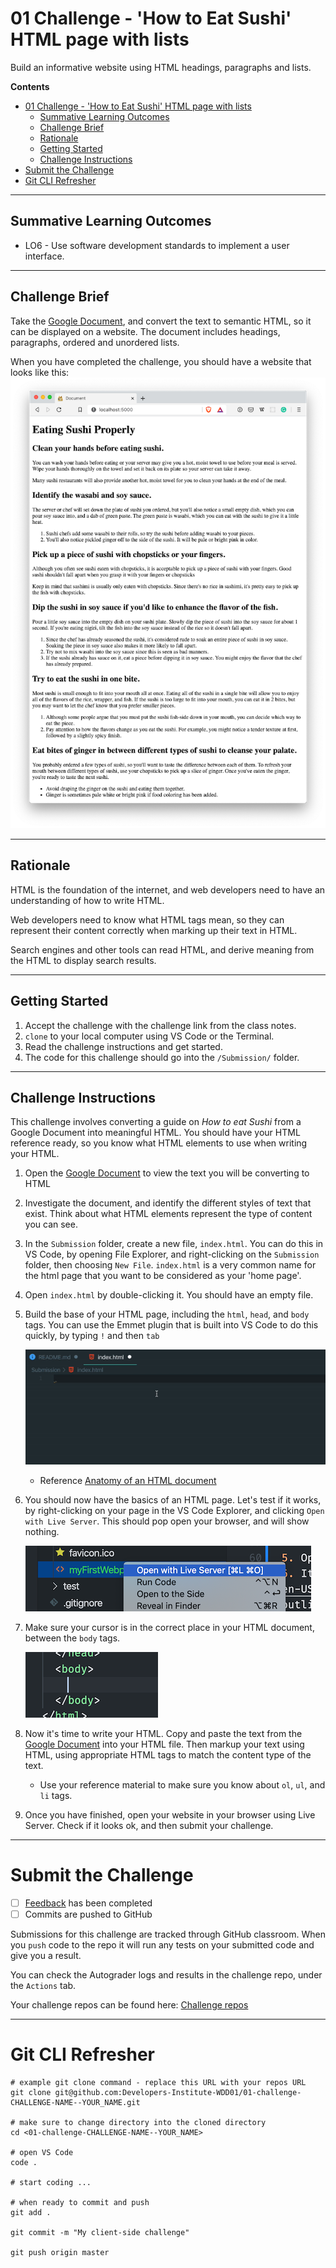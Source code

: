 # 01 Challenge - 'How to Eat Sushi' HTML page with lists

Build an informative website using HTML headings, paragraphs and lists.

**Contents**

- [01 Challenge - 'How to Eat Sushi' HTML page with lists](#01-challenge---how-to-eat-sushi-html-page-with-lists)
  - [Summative Learning Outcomes](#summative-learning-outcomes)
  - [Challenge Brief](#challenge-brief)
  - [Rationale](#rationale)
  - [Getting Started](#getting-started)
  - [Challenge Instructions](#challenge-instructions)
- [Submit the Challenge](#submit-the-challenge)
- [Git CLI Refresher](#git-cli-refresher)

---

## Summative Learning Outcomes

- LO6 - Use software development standards to implement a user interface.

---

## Challenge Brief

Take the [Google Document](https://docs.google.com/document/d/1fPu6E18nfS024AOBzXMofrtbuHatZTwgRSlV2eJq4jY/edit?usp=sharing), and convert the text to semantic HTML, so it can be displayed on a website. The document includes headings, paragraphs, ordered and unordered lists.

When you have completed the challenge, you should have a website that looks like this:
![Website Example](docs/challenge-complete.png)

---

## Rationale

HTML is the foundation of the internet, and web developers need to have an understanding of how to write HTML.

Web developers need to know what HTML tags mean, so they can represent their content correctly when marking up their text in HTML.

Search engines and other tools can read HTML, and derive meaning from the HTML to display search results.

---

## Getting Started

1. Accept the challenge with the challenge link from the class notes.
2. `clone` to your local computer using VS Code or the Terminal.
3. Read the challenge instructions and get started.
4. The code for this challenge should go into the `/Submission/` folder.

---

## Challenge Instructions

This challenge involves converting a guide on _How to eat Sushi_ from a Google Document into meaningful HTML. You should have your HTML reference ready, so you know what HTML elements to use when writing your HTML.

1. Open the [Google Document](https://docs.google.com/document/d/1fPu6E18nfS024AOBzXMofrtbuHatZTwgRSlV2eJq4jY/edit?usp=sharing) to view the text you will be converting to HTML
2. Investigate the document, and identify the different styles of text that exist. Think about what HTML elements represent the type of content you can see.
3. In the `Submission` folder, create a new file, `index.html`. You can do this in VS Code, by opening File Explorer, and right-clicking on the `Submission` folder, then choosing `New File`. `index.html` is a very common name for the html page that you want to be considered as your 'home page'.
4. Open `index.html` by double-clicking it. You should have an empty file.
5. Build the base of your HTML page, including the `html`, `head`, and `body` tags. You can use the Emmet plugin that is built into VS Code to do this quickly, by typing `!` and then `tab`

   ![Emmet in action](docs/emmet_in_action.gif)

   - Reference [Anatomy of an HTML document](https://developer.mozilla.org/en-US/docs/Learn/Getting_started_with_the_web/HTML_basics#Anatomy_of_an_HTML_document)

6. You should now have the basics of an HTML page. Let's test if it works, by right-clicking on your page in the VS Code Explorer, and clicking `Open with Live Server`. This should pop open your browser, and will show nothing.

   ![open with live server](/docs/challenge-open-with-live-server.png)

7. Make sure your cursor is in the correct place in your HTML document, between the `body` tags.

   ![cursor inside body tag](docs/challenge-cursor.png)

8. Now it's time to write your HTML. Copy and paste the text from the [Google Document](https://docs.google.com/document/d/1fPu6E18nfS024AOBzXMofrtbuHatZTwgRSlV2eJq4jY/edit) into your HTML file. Then markup your text using HTML, using appropriate HTML tags to match the content type of the text.

   - Use your reference material to make sure you know about `ol`, `ul`, and `li` tags.

9. Once you have finished, open your website in your browser using Live Server. Check if it looks ok, and then submit your challenge.

---

# Submit the Challenge

- [ ] [Feedback](feedback.md) has been completed
- [ ] Commits are pushed to GitHub

Submissions for this challenge are tracked through GitHub classroom. When you `push` code to the repo it will run any tests on your submitted code and give you a result.

You can check the Autograder logs and results in the challenge repo, under the `Actions` tab.

Your challenge repos can be found here: [Challenge repos](https://github.com/developers-institute-wdd01)

---

# Git CLI Refresher

```shell
# example git clone command - replace this URL with your repos URL
git clone git@github.com:Developers-Institute-WDD01/01-challenge-CHALLENGE-NAME--YOUR_NAME.git

# make sure to change directory into the cloned directory
cd <01-challenge-CHALLENGE-NAME--YOUR_NAME>

# open VS Code
code .

# start coding ...

# when ready to commit and push
git add .

git commit -m "My client-side challenge"

git push origin master
```
